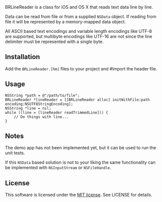 BRLineReader is a class for iOS and OS X that reads text data line by line.

Data can be read from file or from a supplied `NSData` object. If reading from file it will be represented by a memory-mapped data object.

All ASCII based text encodings and variable length encodings like UTF-8 are supported, but multibyte encodings like UTF-16 are not since the line delimiter must be represented with a single byte.

## Installation

Add the `BRLineReader.[hm]` files to your project and #import the header file.

## Usage

```obj-c
NSString *path = @"/path/to/file";
BRLineReader *lineReader = [[BRLineReader alloc] initWithFile:path encoding:NSUTF8StringEncoding];
NSString *line = nil;
while ((line = [lineReader readTrimmedLine])) {
    // Do things with line...
}
```

## Notes

The demo app has not been implemented yet, but it can be used to run the unit tests.

If this `NSData` based solution is not to your liking the same functionality can be implemented with `NSInputStream` or `NSFileHandle`.

## License

This software is licensed under the [MIT license](http://choosealicense.com/licenses/mit/). See LICENSE for details.
